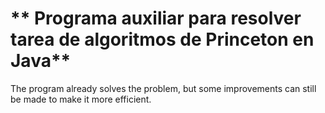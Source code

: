 # ** Programa auxiliar para resolver tarea de algoritmos de Princeton en Java**

The program already solves the problem, but some improvements can still be made to make it more efficient.